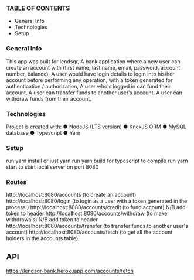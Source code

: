 ### TABLE OF CONTENTS
- General Info
- Technologies
- Setup

### General Info
This app was built for lendsqr, 
A bank application where a new user can create an account with (first name, last name, email, password, account number, balance),
A user would have login details to login into his/her account before performing any operation, with a token generated for authentication / authorization,
A user who's logged in can fund their account,
A user can transfer funds to another user’s account,
A user can withdraw funds from their account.


### Technologies
Project is created with:
● NodeJS (LTS version)
● KnexJS ORM
● MySQL database
● Typescript
● Yarn


### Setup
run yarn install or just yarn
run yarn build for typescript to compile
run yarn start to start local server on port 8080

### Routes
http://localhost:8080/accounts (to create an account)
http://localhost:8080/login (to login as a user with a token generated in the process.)
http://localhost:8080/accounts/credit (to fund account) N/B add token to header 
http://localhost:8080/accounts/withdraw (to make withdrawals) N/B add token to header
http://localhost:8080/accounts/transfer (to transfer funds to another user's account)
http://localhost:8080/accounts/fetch (to get all the account holders in the accounts table)

## API 
https://lendsqr-bank.herokuapp.com/accounts/fetch